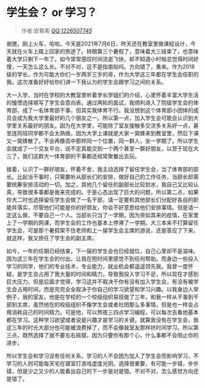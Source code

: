# 学生会？ or 学习？

> 作者:安慕希 *[QQ:1226507745](http://wpa.qq.com/msgrd?v=3&amp;uin=1226507745&amp;site=qq&amp;menu=yes)*

谢邀，刚上火车，哈哈。今天是2021年7月6日，昨天还在教室里做课程设计，今天就在火车上踏上回家的旅途了。转眼第三个暑假了，意味着大三结束了，也意味着大学只剩下一年了。如今常常感叹时间流逝飞快，却不知道小时候总觉得时间好慢，一天怎么这么长。不对不对，这不是指南贴吗。方向错了，重来。作为2018级的学长，作为可能大你们一岁两岁三岁的哥，作为大学这三年都在学生会任职的我。这次准备好好给你们讲一下我认为的学生会跟学习之间的关系。

大一入学，当时在学校的大教室里听着学长学姐们的介绍，心里怀着丰富大学生活的憧憬选择填写了学生会意向表。通过两轮的面试，我顺利进入了院级学生会的体育部，成了一名体育部干事，但其实我体育不行。我没想到这个体育部小团体的成员会成为我大学里最好的几个朋友之一。所以第一点，加入学生会可能会认识到大学里关系最好的朋友。因为在大学里，可能除了室友接触多交流多关系好一点，甚至连同班同学都不会太熟络，因为大学上课就是大家一窝蜂来到教室里，然后下课又一窝蜂散了。不会再像高中那样同一个位置，同一群人，坐一学期了。所以学生会就成了一个交友平台，说不定真能交到一个两个甚至一群好朋友。以至于现在大三了，我们这群大一体育部的干事都还经常聚餐出去玩。

接着，认识了一群好朋友，怀着不舍，我主动选择了留任学生会，当了体育部的部长。比起当干事时，只需要听从部长们的安排，做好自己的工作任务，当部长却需要统筹安排活动的一切。加之，其他几个留任的副部长比较划水，我自己又比较认真，导致很多事都是我来完成的。于是心态出现了巨大的问题，所以第二点，如果你大二时也选择留任学生会做了一名干部，请一定要和其他部长们分配好各自的职能并落实，尽管他们可能是你的好朋友，你会不好意思给他们安排事情。但是请一定这么做，不要自己一个人。当部长只当了一学期，因为突如其来的疫情，在家里上了一学期的网课，而学生会的工作也基本上停滞了一学期。大三本来不打算留任学生会，可是那个暑假架不住老师和上一届学生会主席的游说，还是答应了下来。就这样，我又担任了学生会的副主席。

如今，一年的任期已经结束，下一届的学生会也已经就位，自己心里却不是滋味。因为这三年在学生会的付出，让我在短时间里感觉不到任何帮助。而身边一些投入学习的同学，他们的专业技术，专业能力，就业机会都遥遥领先我。我曾一度怀疑，是学生会占用了我大量的时间和精力，导致我投入学习不足，所以现在才感到巨大压力。但是后面才觉得，学习这并不取决于你有没有加入学生会，有没有被学生会占用时间，而是完完全全取决于你自己的学习欲望和学习兴趣。以我身边人举例子，我的室友。他是在学校的一个校级组织易班做了三年，和我一样从干事到干部到主席，虽然他在的校级组织不像学生会或者社团那么多事情，但是也一样会占用消耗自己的时间精力。可是他，可以熬夜三四点学习编程，可以每次去看他基本都在学习。这种学习欲望或者说是兴趣才是学习的关键。就算我没有在学生会，我这三年的时光大部分也可能被浪费掉了，而不会像我室友那样挤时间学习。所以第三点，既然选择了就不要左右摇摆，因为只要你有那个心，什么事都不会阻止你的进步。

所以学生会和学习没有任何关系，学习的人不会因为加入了学生会而影响学习，不学习的人则可能每天宅在寝室打游戏虚度光阴。选择很重要，有可能一步错，步步错，但是少之又少的人能看出自己的下一步是对是错。不对不对，怎么感觉方向还是错了。